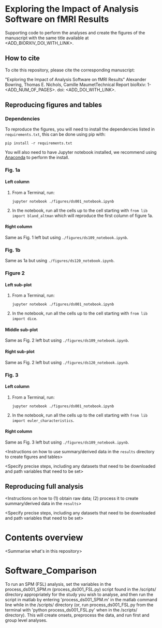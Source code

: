 # Exploring the Impact of Analysis Software on fMRI Results

Supporting code to perform the analyses and create the figures of the manuscript with the same title available at <ADD_BIORXIV_DOI_WITH_LINK>.

## How to cite

To cite this repository, please cite the corresponding manuscript: 

"Exploring the Impact of Analysis Software on fMRI Results" Alexander Bowring, Thomas E. Nichols, Camille MaumetTechnical Report bioRxiv: 1-<ADD_NUM_OF_PAGES>. doi: <ADD_DOI_WITH_LINK>. 

## Reproducing figures and tables

### Dependencies
To reproduce the figures, you will need to install the dependencies listed in `requirements.txt`, this can be done using pip with:
```
pip install -r requirements.txt
```

You will also need to have Jupyter notebook installed, we recommend using [Anaconda](https://conda.io/docs/user-guide/install/index.html) to perform the install.

### Fig. 1a

#### Left column

1. From a Terminal, run:

    ```
    jupyter notebook ./figures/ds001_notebook.ipynb
    ```

3. In the notebook, run all the cells up to the cell starting with `from lib import bland_altman` which will reproduce the first column of figure 1a.


#### Right column
Same as Fig. 1 left but using `./figures/ds109_notebook.ipynb`.

### Fig. 1b
Same as 1a but using `./figures/ds120_notebook.ipynb`.

### Figure 2
#### Left sub-plot
1. From a Terminal, run:

    ```
    jupyter notebook ./figures/ds001_notebook.ipynb
    ```

3. In the notebook, run all the cells up to the cell starting with `from lib import dice`.

#### Middle sub-plot
Same as Fig. 2 left but using `./figures/ds109_notebook.ipynb`.

#### Right sub-plot
Same as Fig. 2 left but using `./figures/ds120_notebook.ipynb`.

### Fig. 3

#### Left column
1. From a Terminal, run:

    ```
    jupyter notebook ./figures/ds001_notebook.ipynb
    ```

3. In the notebook, run all the cells up to the cell starting with `from lib import euler_characteristics`.

#### Right column
Same as Fig. 3 left but using `./figures/ds109_notebook.ipynb`.


<Instructions on how to use summary/derived data in the `results` directory to create figures and tables>

<Specify precise steps, including any datasets that need to be downloaded and path variables that need to be set>

## Reproducing full analysis

<Instructions on how to (1) obtain raw data; (2) process it to create summary/derived data in the `results`>

<Specify precise steps, including any datasets that need to be downloaded and path variables that need to be set>

# Contents overview

<Summarise what's in this repository>


# Software_Comparison
To run an SPM (FSL) analysis, set the variables in the process_ds001_SPM.m (process_ds001_FSL.py) script found in the /scripts/ directory appropriately for the study you wish to analyse, 
and then run the script in matlab by entering 'process_ds001_SPM.m' in the matlab command line while in the /scripts/ directory (or, run process_ds001_FSL.py from the terminal with 
'python process_ds001_FSL.py' when in the /scripts/ directory). This will create onsets, preprocess the data, and run first and group level analyses. 
